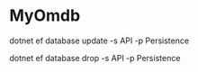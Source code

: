 # MyOmdb




dotnet ef database update -s API -p Persistence

dotnet ef database drop -s API -p Persistence


